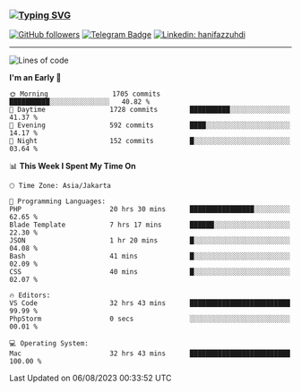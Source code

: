 ### [![Typing SVG](https://readme-typing-svg.herokuapp.com?font=lato&size=22&lines=Hi+There+👋)](https://git.io/typing-svg) 

[![GitHub followers](https://img.shields.io/github/followers/hanifazzuhdi?label=Follow&style=social)](https://github.com/hanifazzuhdi/?tab=follow) 
[![Telegram Badge](https://img.shields.io/badge/-hanif0198-blue?style=social&logo=telegram&link=https://www.t.me/hanif0198/)](https://www.t.me/hanif0198/) 
[![Linkedin: hanifazzuhdi](https://img.shields.io/badge/-hanifazzuhdi-blue?style=flat-square&logo=Linkedin&logoColor=white&link=https://www.linkedin.com/in/hanif-az-zuhdi-69688019b/)](https://www.linkedin.com/in/hanif-az-zuhdi-69688019b/) 

<hr/>

<!--START_SECTION:waka-->
![Lines of code](https://img.shields.io/badge/From%20Hello%20World%20I%27ve%20Written-27.2%20million%20lines%20of%20code-blue)

**I'm an Early 🐤** 

```text
🌞 Morning                1705 commits        ██████████░░░░░░░░░░░░░░░   40.82 % 
🌆 Daytime                1728 commits        ██████████░░░░░░░░░░░░░░░   41.37 % 
🌃 Evening                592 commits         ████░░░░░░░░░░░░░░░░░░░░░   14.17 % 
🌙 Night                  152 commits         █░░░░░░░░░░░░░░░░░░░░░░░░   03.64 % 
```


📊 **This Week I Spent My Time On** 

```text
🕑︎ Time Zone: Asia/Jakarta

💬 Programming Languages: 
PHP                      20 hrs 30 mins      ████████████████░░░░░░░░░   62.65 % 
Blade Template           7 hrs 17 mins       ██████░░░░░░░░░░░░░░░░░░░   22.30 % 
JSON                     1 hr 20 mins        █░░░░░░░░░░░░░░░░░░░░░░░░   04.08 % 
Bash                     41 mins             █░░░░░░░░░░░░░░░░░░░░░░░░   02.09 % 
CSS                      40 mins             █░░░░░░░░░░░░░░░░░░░░░░░░   02.07 % 

🔥 Editors: 
VS Code                  32 hrs 43 mins      █████████████████████████   99.99 % 
PhpStorm                 0 secs              ░░░░░░░░░░░░░░░░░░░░░░░░░   00.01 % 

💻 Operating System: 
Mac                      32 hrs 43 mins      █████████████████████████   100.00 % 
```


 Last Updated on 06/08/2023 00:33:52 UTC
<!--END_SECTION:waka-->
